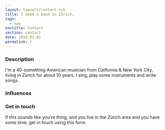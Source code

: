 ```yaml
---
layout: layouts/contact.njk
title: I need a band in Zürich.
tags:
  - nav
navtitle: Contact
section: contact
date: 2018-01-01
permalink: /
---
```

### Description
I'm a 40-something American musician from California & New York City, living in Zürich for about 10 years. I sing, play some instruments and write songs. 
### Influences

### Get in touch
If this sounds like you're thing, and you live in the Zürich area and you have some time, get in touch using this form. 